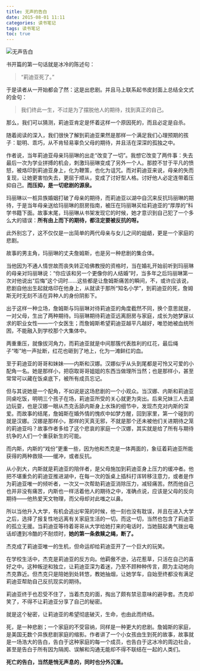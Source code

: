 ```yaml
---
title: 无声的告白
date: 2015-08-01 11:11
categories: 读书笔记
tags: 读书笔记
toc: true
---
```

![无声告白](http://upload-images.jianshu.io/upload_images/29336-dab5ddd9864602a4.jpg)

书开篇的第一句话就是冰冷的陈述句：

>“莉迪亚死了。”

于是读者从一开始都会了然：这是出悲剧。并且马上联系起书皮封面上总结全文式的金句：

>我们终此一生，不过是为了摆脱他人的期待，找到真正的自己。

那么，我们可以猜测，莉迪亚肯定是怀着这样一个原因死的，而且必定是自杀。

随着阅读的深入，我们很快了解到莉迪亚果然是那样一个满足我们心理预期的孩子：聪明、乖巧，从不肯轻易辜负父母的期待，并且活在深深的孤独之中。

作者说，当年莉迪亚母亲玛丽琳的出走“改变了一切”。我想它改变了两件事：失去最后一次为学业拼搏的机会，刺激玛丽琳变成了另外一个人。那腔不甘于平凡的愤怒，被烙印到莉迪亚身上，化为鞭策，也化为诅咒。而对莉迪亚来说，母亲的失而复现，让她更害怕失去，更屈于顺从，变成了讨好型人格。讨好他人必定连带着压抑自己。**而压抑，是一切悲剧的源泉。**

玛丽琳以一桩异族婚姻打破了母亲的期待，而莉迪亚以湖中自沉来反抗玛丽琳的期待，于是当年母亲送给玛丽琳的厨房指南，被压在玛丽琳买给莉迪亚的“厚厚的”科学书籍下面。故事末尾，玛丽琳从书架发现它的时候，她才意识到自己犯了一个多么大的错误：**所有由上而下的期待，都注定要被反抗的呀。**

此外别忘了，这不仅仅是一出简单的两代母亲与女儿之间的龃龉，更是一个家庭的悲剧。

故事的男主角，玛丽琳的丈夫詹姆斯，也是另一种悲剧的集合体。

当他因为不通人情世故而丧失转正哈佛教授的资格时，当在婚礼开始前听到玛丽琳的母亲对玛丽琳说：“你应该和另一个更像你的人结婚”时，当多年之后玛丽琳第一次对他说出“后悔”这个词时……这些都是让詹姆斯痛苦的瞬间，不，或许应该说，悲剧自他出生起就烙印在他身上，从就读于那所“知名小学”，到莉迪亚的死，詹姆斯无时无刻不活在异种人的身份阴影下。

出于这样一种立场，詹姆斯与玛丽琳对待莉迪亚的角度截然不同，换个意思就是，一对父母，生出了两种期待。玛丽琳期待莉迪亚远离厨房与家庭，成长为她梦寐以求的职业女性——一个女医生；而詹姆斯希望莉迪亚越平凡越好，唯恐她被血统所困，不能融入到学校那个大集体中。

两重重压，就像拔河角力，而莉迪亚就是中间那簇代表胜利的红花，最后绳子“嘭”地一声扯断，红花也砸到了地上，化为一滩鲜红的血。

至于莉迪亚的哥哥和妹妹——内斯和汉娜。汉娜似乎从头到尾都是可怜又可爱的小配角一名。她是那样小，把窃取哥哥姐姐的东西当做理所当然；也是那样小，甚至常常可以藏在饭桌底下，被所有成员忘记。

但与其说她是一个配角，不如说是这场悲剧的一个小观众。当汉娜、内斯和莉迪亚同桌吃饭，明明三个孩子在场，莉迪亚所受的关心就更为突出。后来兄妹三人去湖边玩耍，也是汉娜一眼从杰克舌舔内斯身上水珠的细节中，发现杰克对内斯的深爱。而故事的结尾，詹姆斯在婚外情的愧疚中如梦方醒，回到家里，第一个碰到的就是汉娜。汉娜是那样小，那样的天真无邪，不就是那个还未被他们关进期待之笼的莉迪亚吗？故事作者多给了这个悲哀的家庭一个汉娜，其实就是给了所有与期待抗争的人们一个重获新生的可能。

而内斯，内斯的“戏份”更重一些，因为他和杰克是一体两面的，象征着莉迪亚所能获得的两种救赎——缓冲，或者反抗。

从小到大，内斯就是莉迪亚的陪伴者，是父母施加到莉迪亚身上压力的缓冲者。他把不堪重负的莉迪亚推进湖中，在每一次的饭桌上插科打诨转移注意力，或者是作为莉迪亚唯一的倾听者，一次又一次帮助莉迪亚消除压力，减轻痛苦。然而他自己也并非没有痛苦，内斯也一样活着他人的期待之中，准确点说，应该是父母的反向期待——他热爱天文物理，而父母却对此嗤之以鼻。

所以当他升入大学，有机会逃出牢笼的时候，他一刻也没有耽误，并且在进入大学之后，选择了报复性地远离有关家庭生活的一切。而这一切，当然也包含了莉迪亚的孤立无援。当莉迪亚等待着哥哥从大学给她打来的电话时，当她鼓起勇气拨出电话却遭到冷酷的不耐烦时，**她的第一条救赎之绳，断了。**

杰克成了莉迪亚唯一的生机，但命运却给莉迪亚开了一个巨大的玩笑。

在学校生活中，杰克是莉迪亚的反方向。他羁傲不逊，沾花惹草，只活在自己的喜好之中。这种叛逆和独立，让莉迪亚深为着迷，乃至不顾种种传言，颇为主动地向杰克靠近。但杰克只是陪她到处转悠，教她抽烟，让她学车，自始至终都没有满足莉迪亚帮助自己反抗现实的期待。

莉迪亚终于也忍受不住了，当着杰克的面，掏出了颇有禁忌意味的避孕套。杰克却笑了，不得不让莉迪亚分享了自己的秘密。

就是这个秘密，让莉迪亚的希望彻底破灭，生命，也由此而终结。

死，是一种悲剧；一个家庭的不受容纳，同样是一种更大的悲剧。詹姆斯的家庭，是美国无数个异族悲剧家庭的缩影。作者讲了一个小女孩由生到死的故事，故事就是一场浩大的告白，告白于这种家庭的每一个成员，也告白于这冰冷的周边社会，甚至是告白于所有因为隔阂、误解和沟通无能却不得不联结在一起的人类们。

**死亡的告白，当然是悄无声息的，同时也分外沉重。**
